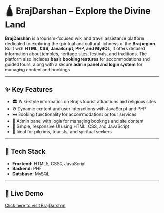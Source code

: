 # 🛕 BrajDarshan – Explore the Divine Land

**BrajDarshan** is a tourism-focused wiki and travel assistance platform dedicated to exploring the spiritual and cultural richness of the **Braj region**. Built with **HTML, CSS, JavaScript, PHP, and MySQL**, it offers detailed information about temples, heritage sites, festivals, and traditions. The platform also includes **basic booking features** for accommodations and guided tours, along with a secure **admin panel and login system** for managing content and bookings.

---

## ✨ Key Features

- 🏛️ Wiki-style information on Braj's tourist attractions and religious sites  
- ⚙️ Dynamic content and user interactions with JavaScript and PHP  
- 🛏️ Booking functionality for accommodations or tour services  
- 🔐 Admin panel with login for managing bookings and site content  
- 📱 Simple, responsive UI using HTML, CSS, and JavaScript  
- 🙏 Ideal for pilgrims, tourists, and spiritual seekers  

---

## 🔧 Tech Stack

- **Frontend:** HTML5, CSS3, JavaScript  
- **Backend:** PHP  
- **Database:** MySQL  

---

## 🔗 Live Demo

[Click here to visit BrajDarshan](https://yourusername.github.io/BrajDarshan/)
